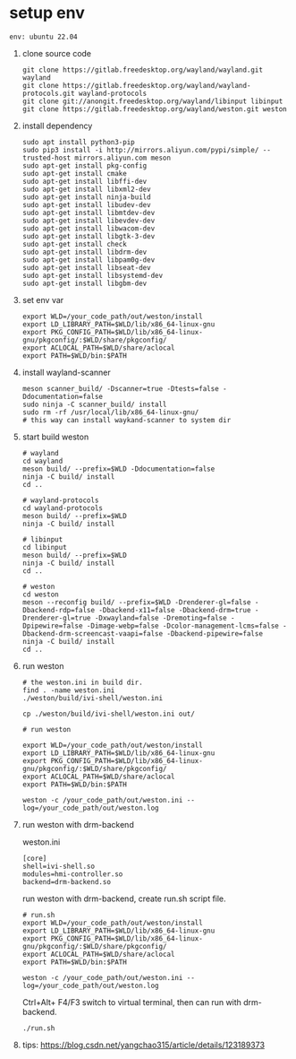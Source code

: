 # setup env
`env: ubuntu 22.04`
1. clone source code
    ```shell
    git clone https://gitlab.freedesktop.org/wayland/wayland.git wayland
    git clone https://gitlab.freedesktop.org/wayland/wayland-protocols.git wayland-protocols
    git clone git://anongit.freedesktop.org/wayland/libinput libinput
    git clone https://gitlab.freedesktop.org/wayland/weston.git weston
    ```
2. install dependency
    ```shell
    sudo apt install python3-pip
    sudo pip3 install -i http://mirrors.aliyun.com/pypi/simple/ --trusted-host mirrors.aliyun.com meson
    sudo apt-get install pkg-config
    sudo apt-get install cmake
    sudo apt-get install libffi-dev
    sudo apt-get install libxml2-dev
    sudo apt-get install ninja-build
    sudo apt-get install libudev-dev
    sudo apt-get install libmtdev-dev
    sudo apt-get install libevdev-dev
    sudo apt-get install libwacom-dev
    sudo apt-get install libgtk-3-dev
    sudo apt-get install check
    sudo apt-get install libdrm-dev
    sudo apt-get install libpam0g-dev
    sudo apt-get install libseat-dev
    sudo apt-get install libsystemd-dev
    sudo apt-get install libgbm-dev
    ```
3. set env var
    ```shell
    export WLD=/your_code_path/out/weston/install
    export LD_LIBRARY_PATH=$WLD/lib/x86_64-linux-gnu
    export PKG_CONFIG_PATH=$WLD/lib/x86_64-linux-gnu/pkgconfig/:$WLD/share/pkgconfig/
    export ACLOCAL_PATH=$WLD/share/aclocal
    export PATH=$WLD/bin:$PATH
    ```
4. install wayland-scanner
    ```shell
    meson scanner_build/ -Dscanner=true -Dtests=false -Ddocumentation=false
    sudo ninja -C scanner_build/ install
    sudo rm -rf /usr/local/lib/x86_64-linux-gnu/
    # this way can install waykand-scanner to system dir
    ```
5. start build weston
    ```shell
    # wayland
    cd wayland
    meson build/ --prefix=$WLD -Ddocumentation=false
    ninja -C build/ install
    cd ..

    # wayland-protocols
    cd wayland-protocols
    meson build/ --prefix=$WLD
    ninja -C build/ install

    # libinput
    cd libinput
    meson build/ --prefix=$WLD 
    ninja -C build/ install
    cd ..

    # weston
    cd weston
    meson --reconfig build/ --prefix=$WLD -Drenderer-gl=false -Dbackend-rdp=false -Dbackend-x11=false -Dbackend-drm=true -Drenderer-gl=true -Dxwayland=false -Dremoting=false -Dpipewire=false -Dimage-webp=false -Dcolor-management-lcms=false -Dbackend-drm-screencast-vaapi=false -Dbackend-pipewire=false
    ninja -C build/ install
    cd ..
    ```
6. run weston
    ```shell
    # the weston.ini in build dir.
    find . -name weston.ini
    ./weston/build/ivi-shell/weston.ini

    cp ./weston/build/ivi-shell/weston.ini out/

    # run weston

    export WLD=/your_code_path/out/weston/install
    export LD_LIBRARY_PATH=$WLD/lib/x86_64-linux-gnu
    export PKG_CONFIG_PATH=$WLD/lib/x86_64-linux-gnu/pkgconfig/:$WLD/share/pkgconfig/
    export ACLOCAL_PATH=$WLD/share/aclocal
    export PATH=$WLD/bin:$PATH

    weston -c /your_code_path/out/weston.ini --log=/your_code_path/out/weston.log
    ```
7. run weston with drm-backend

    weston.ini
    ```shell
    [core]
    shell=ivi-shell.so
    modules=hmi-controller.so
    backend=drm-backend.so
    ```
    run weston with drm-backend, create run.sh script file.
    ```shell
    # run.sh
    export WLD=/your_code_path/out/weston/install
    export LD_LIBRARY_PATH=$WLD/lib/x86_64-linux-gnu
    export PKG_CONFIG_PATH=$WLD/lib/x86_64-linux-gnu/pkgconfig/:$WLD/share/pkgconfig/
    export ACLOCAL_PATH=$WLD/share/aclocal
    export PATH=$WLD/bin:$PATH

    weston -c /your_code_path/out/weston.ini --log=/your_code_path/out/weston.log
    ```
    Ctrl+Alt+ F4/F3 switch to virtual terminal, then can run with drm-backend.
    ```
    ./run.sh
    ```
8. tips: https://blog.csdn.net/yangchao315/article/details/123189373
